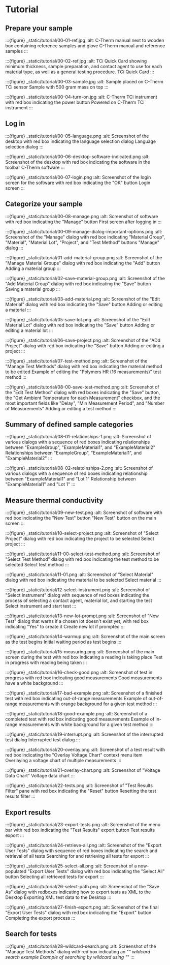 # Tutorial

## Prepare your sample

:::{figure} _static/tutorial/00-01-ref.jpg
:alt: C-Therm manual next to wooden box containing reference samples and glove
C-Therm manual and reference samples
:::

:::{figure} _static/tutorial/00-02-ref.jpg
:alt: TCi Quick Card showing minimum thickness, sample preparation, and contact agent to use for each material type, as well as a general testing procedure.
TCi Quick Card
:::

:::{figure} _static/tutorial/00-03-sample.jpg
:alt: Sample placed on C-Therm TCi sensor
Sample with 500 gram mass on top
:::

:::{figure} _static/tutorial/00-04-turn-on.jpg
:alt: C-Therm TCi instrument with red box indicating the power button
Powered on C-Therm TCi instrument
:::

## Log in

:::{figure} _static/tutorial/00-05-language.png
:alt: Screenshot of the desktop with red box indicating the language selection dialog
Language selection dialog
:::

:::{figure} _static/tutorial/00-06-desktop-software-indicated.png
:alt: Screenshot of the desktop with red box indicating the software in the toolbar
C-Therm software
:::

:::{figure} _static/tutorial/00-07-login.png
:alt: Screenshot of the login screen for the software with red box indicating the "OK" button
Login screen
:::

## Categorize your sample

:::{figure} _static/tutorial/00-08-manage.png
:alt: Screenshot of software with red box indicating the "Manage" button
First screen after logging in
:::

:::{figure} _static/tutorial/00-09-manage-dialog-important-options.png
:alt: Screenshot of the "Manage" dialog with red box indicating "Material Group", "Material", "Material Lot", "Project", and "Test Method" buttons
"Manage" dialog
:::

:::{figure} _static/tutorial/01-add-material-group.png
:alt: Screenshot of the "Manage Material Groups" dialog with red box indicating the "Add" button
Adding a material group
:::

:::{figure} _static/tutorial/02-save-material-group.png
:alt: Screenshot of the "Add Material Group" dialog with red box indicating the "Save" button
Saving a material group
:::

:::{figure} _static/tutorial/03-add-material.png
:alt: Screenshot of the "Edit Material" dialog with red box indicating the "Save" button
Adding or editing a material
:::

:::{figure} _static/tutorial/05-save-lot.png
:alt: Screenshot of the "Edit Material Lot" dialog with red box indicating the "Save" button
Adding or editing a material lot
:::

:::{figure} _static/tutorial/06-save-project.png
:alt: Screenshot of the "ADd Project" dialog with red box indicating the "Save" button
Adding or editing a project
:::

:::{figure} _static/tutorial/07-test-method.png
:alt: Screenshot of the "Manage Test Methods" dialog with red box indicating the material method to be edited
Example of editing the "Polymers HR (16 measurements)" test method
:::

:::{figure} _static/tutorial/08-00-save-test-method.png
:alt: Screenshot of the "Edit Test Method" dialog with red boxes indicating the "Save" button, the "Get Ambient Temperature for each Measurement" checkbox, and the most important fields like "Delay", "Min Measurement Period", and "Number of Measurements"
Adding or editing a test method
:::

## Summary of defined sample categories

:::{figure} _static/tutorial/08-01-relationships-1.png
:alt: Screenshot of various dialogs with a sequence of red boxes indicating relationships between "ExampleGroup", "ExampleMaterial1", and "ExampleMaterial2"
Relationships between "ExampleGroup", "ExampleMaterial1", and "ExampleMaterial2"
:::

:::{figure} _static/tutorial/08-02-relatoinships-2.png
:alt: Screenshot of various dialogs with a sequence of red boxes indicating relationship between "ExampleMaterial1" and "Lot 1"
Relationship between "ExampleMaterial1" and "Lot 1"
:::

## Measure thermal conductivity

:::{figure} _static/tutorial/09-new-test.png
:alt: Screenshot of software with red box indicating the "New Test" button
"New Test" button on the main screen
:::

:::{figure} _static/tutorial/10-select-project.png
:alt: Screenshot of "Select Project" dialog with red box indicating the project to be selected
Select project
:::

:::{figure} _static/tutorial/11-00-select-test-method.png
:alt: Screenshot of "Select Test Method" dialog with red box indicating the test method to be selected
Select test method
:::

:::{figure} _static/tutorial/11-01.png
:alt: Screenshot of "Select Material" dialog with red box indicating the material to be selected
Select material
:::

:::{figure} _static/tutorial/12-select-instrument.png
:alt: Screenshot of "Select Instrument" dialog with sequence of red boxes indicating the process of selecting a contact agent, material lot, and starting the test
Select instrument and start test
:::

:::{figure} _static/tutorial/13-new-lot-prompt.png
:alt: Screenshot of "New Test" dialog that warns if a chosen lot doesn't exist yet, with red box indicating "Yes" to create it
Create new lot if prompted
:::

:::{figure} _static/tutorial/14-warmup.png
:alt: Screenshot of the main screen as the test begins
Initial waiting period as test begins
:::

:::{figure} _static/tutorial/15-measuring.png
:alt: Screenshot of the main screen during the test with red box indicating a reading is taking place
Test in progress with reading being taken
:::

:::{figure} _static/tutorial/16-check-good.png
:alt: Screenshot of test in progress with red box indicating good measurements
Good measurements have a white background
:::

:::{figure} _static/tutorial/17-bad-example.png
:alt: Screenshot of a finished test with red box indicating out-of-range measurements
Example of out-of-range measurements with orange background for a given test method
:::

:::{figure} _static/tutorial/18-good-example.png
:alt: Screenshot of a completed test with red box indicating good measurements
Example of in-range measurements with white background for a given test method
:::

:::{figure} _static/tutorial/19-interrupt.png
:alt: Screenshot of the interrupted test dialog
Interrupted test dialog
:::

:::{figure} _static/tutorial/20-overlay.png
:alt: Screenshot of a test result with red box indicating the "Overlay Voltage Chart" context menu item
Overlaying a voltage chart of multiple measurements
:::

:::{figure} _static/tutorial/21-overlay-chart.png
:alt: Screenshot of "Voltage Data Chart"
Voltage data chart
:::

:::{figure} _static/tutorial/22-tests.png
:alt: Screenshot of "Test Results Filter" pane with red box indicating the "Reset" button
Resetting the test results filter
:::

## Export results

:::{figure} _static/tutorial/23-export-tests.png
:alt: Screenshot of the menu bar with red box indicating the "Test Results" export button
Test results export
:::

:::{figure} _static/tutorial/24-retrieve-all.png
:alt: Screenshot of the "Export User Tests" dialog with sequence of red boxes indicating the search and retrieval of all tests
Searching for and retrieving all tests for export
:::

:::{figure} _static/tutorial/25-select-all.png
:alt: Screenshot of a now-populated "Export User Tests" dialog with red box indicating the "Select All" button
Selecting all retrieved tests for export
:::

:::{figure} _static/tutorial/26-select-path.png
:alt: Screenshot of the "Save As" dialog with redboxes indicating how to export tests as XML to the Desktop
Exporting XML test data to the Desktop
:::

:::{figure} _static/tutorial/27-finish-export.png
:alt: Screenshot of the final "Export User Tests" dialog with red box indicating the "Export" button
Completing the export process
:::

## Search for tests

:::{figure} _static/tutorial/28-wildcard-search.png
:alt: Screenshot of the "Manage Test Methods" dialog with red box indicating an "*" wildcard search example
Example of searching by wildcard using "*"
:::
